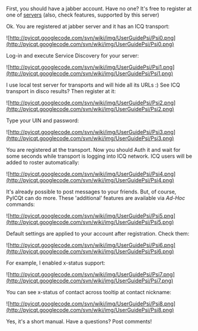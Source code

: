 First, you should have a jabber account. Have no one? It's free to register at one of [servers](http://www.jabberes.org/servers/) (also, check features, supported by this server)

Ok. You are registered at jabber server and it has an ICQ transport:

![http://pyicqt.googlecode.com/svn/wiki/img/UserGuidePsi/Psi0.png](http://pyicqt.googlecode.com/svn/wiki/img/UserGuidePsi/Psi0.png)


Log-in and execute Service Discovery for your server:

![http://pyicqt.googlecode.com/svn/wiki/img/UserGuidePsi/Psi1.png](http://pyicqt.googlecode.com/svn/wiki/img/UserGuidePsi/Psi1.png)


I use local test server for transports and will hide all its URLs :)
See ICQ transport in disco results? Then register at it:

![http://pyicqt.googlecode.com/svn/wiki/img/UserGuidePsi/Psi2.png](http://pyicqt.googlecode.com/svn/wiki/img/UserGuidePsi/Psi2.png)


Type your UIN and password:

![http://pyicqt.googlecode.com/svn/wiki/img/UserGuidePsi/Psi3.png](http://pyicqt.googlecode.com/svn/wiki/img/UserGuidePsi/Psi3.png)


You are registered at the transport. Now you should Auth it and wait for some seconds while transport is logging into ICQ network.
ICQ users will be added to roster automatically:

![http://pyicqt.googlecode.com/svn/wiki/img/UserGuidePsi/Psi4.png](http://pyicqt.googlecode.com/svn/wiki/img/UserGuidePsi/Psi4.png)


It's already possible to post messages to your friends. But, of course, PyICQt can do more. These 'additional' features are available via _Ad-Hoc_ commands:

![http://pyicqt.googlecode.com/svn/wiki/img/UserGuidePsi/Psi5.png](http://pyicqt.googlecode.com/svn/wiki/img/UserGuidePsi/Psi5.png)


Default settings are applied to your account after registration. Check them:

![http://pyicqt.googlecode.com/svn/wiki/img/UserGuidePsi/Psi6.png](http://pyicqt.googlecode.com/svn/wiki/img/UserGuidePsi/Psi6.png)


For example, I enabled x-status support:

![http://pyicqt.googlecode.com/svn/wiki/img/UserGuidePsi/Psi7.png](http://pyicqt.googlecode.com/svn/wiki/img/UserGuidePsi/Psi7.png)


You can see x-status of contact across tooltip at contact nickname:

![http://pyicqt.googlecode.com/svn/wiki/img/UserGuidePsi/Psi8.png](http://pyicqt.googlecode.com/svn/wiki/img/UserGuidePsi/Psi8.png)


Yes, it's a short manual. Have a questions? Post comments!
